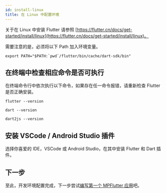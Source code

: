 ```yaml
---
id: install-linux
title: 在 Linux 中配置环境
---
```


关于在 Linux 中安装 Flutter 请参照 [https://flutter.cn/docs/get-started/install/linux](https://flutter.cn/docs/get-started/install/linux)。

需要注意的是，必须将以下 Path 加入环境变量。

```
export PATH="$PATH:`pwd`/flutter/bin/cache/dart-sdk/bin"
```

## 在终端中检查相应命令是否可执行

在终端命令行中依次执行以下命令，如果存在任一命令报错，请重新检查 Flutter 是否正确安装。

`flutter --version`

`dart --version`

`dart2js --version`

## 安装 VSCode / Android Studio 插件

选择你喜爱的 IDE，VSCode 或 Android Studio，在其中安装 Flutter 和 Dart 插件。

## 下一步

至此，开发环境配置完成，下一步尝试[编写第一个 MPFlutter 应用](./first-app)吧。